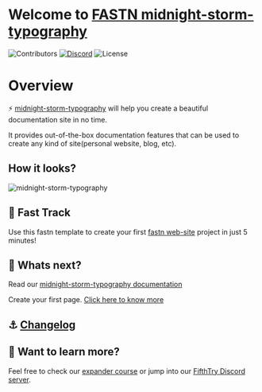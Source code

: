 # Welcome to [FASTN midnight-storm-typography](https://fastn-community.github.io/midnight-storm-typography/)
![Contributors](https://img.shields.io/github/contributors/fastn-community/midnight-storm-typography?color=dark-green) [![Discord](https://img.shields.io/discord/793929082483769345)](https://discord.com/channels/793929082483769345/) ![License](https://img.shields.io/github/license/fastn-community/midnight-storm-typography)
# Overview

⚡️ [midnight-storm-typography](https://fastn-community.github.io/midnight-storm-typography/) will help you create a beautiful documentation site in no time.

It provides out-of-the-box documentation features that can be used to create any kind of site(personal website, blog, etc).

## How it looks?

![midnight-storm-typography](.github/assets/midnight-storm-typography-dark-example.png)

## 🚀 Fast Track

Use this fastn template to create your first [fastn web-site](https://fastn.com/expander/hello-world/-/build/) project in just 5 minutes!

## 🌟 Whats next?

Read our [midnight-storm-typography documentation](https://fastn-community.github.io/midnight-storm-typography/)

Create your first page. [Click here to know more](https://fastn-community.github.io/midnight-storm-typography/page/)

## ⚓ [Changelog](Changelog.md)

## 👀 Want to learn more?

Feel free to check our [expander course](https://fastn.com/expander/) or jump into our [FifthTry Discord server](https://discord.gg/bucrdvptYd).

